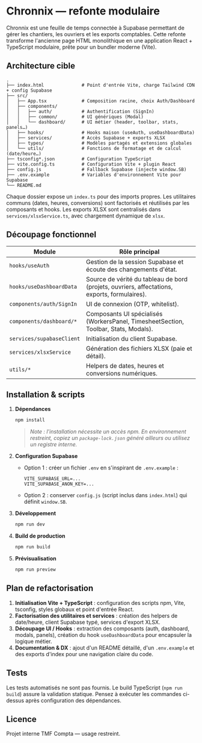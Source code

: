 # Chronnix — refonte modulaire

Chronnix est une feuille de temps connectée à Supabase permettant de gérer les chantiers, les ouvriers et les exports comptables. Cette refonte transforme l'ancienne page HTML monolithique en une application React + TypeScript modulaire, prête pour un bundler moderne (Vite).

## Architecture cible

```
.
├── index.html              # Point d'entrée Vite, charge Tailwind CDN + config Supabase
├── src/
│   ├── App.tsx             # Composition racine, choix Auth/Dashboard
│   ├── components/
│   │   ├── auth/           # Authentification (SignIn)
│   │   ├── common/         # UI génériques (Modal)
│   │   └── dashboard/      # UI métier (header, toolbar, stats, panels…)
│   ├── hooks/              # Hooks maison (useAuth, useDashboardData)
│   ├── services/           # Accès Supabase + exports XLSX
│   ├── types/              # Modèles partagés et extensions globales
│   └── utils/              # Fonctions de formatage et de calcul (date/heure…)
├── tsconfig*.json          # Configuration TypeScript
├── vite.config.ts          # Configuration Vite + plugin React
├── config.js               # Fallback Supabase (injecte window.SB)
├── .env.example            # Variables d'environnement Vite pour Supabase
└── README.md
```

Chaque dossier expose un `index.ts` pour des imports propres. Les utilitaires communs (dates, heures, conversions) sont factorisés et réutilisés par les composants et hooks. Les exports XLSX sont centralisés dans `services/xlsxService.ts`, avec chargement dynamique de `xlsx`.

## Découpage fonctionnel

| Module | Rôle principal |
| --- | --- |
| `hooks/useAuth` | Gestion de la session Supabase et écoute des changements d'état. |
| `hooks/useDashboardData` | Source de vérité du tableau de bord (projets, ouvriers, affectations, exports, formulaires). |
| `components/auth/SignIn` | UI de connexion (OTP, whitelist). |
| `components/dashboard/*` | Composants UI spécialisés (WorkersPanel, TimesheetSection, Toolbar, Stats, Modals). |
| `services/supabaseClient` | Initialisation du client Supabase. |
| `services/xlsxService` | Génération des fichiers XLSX (paie et détail). |
| `utils/*` | Helpers de dates, heures et conversions numériques. |

## Installation & scripts

1. **Dépendances**
   ```bash
   npm install
   ```
   > _Note : l'installation nécessite un accès npm. En environnement restreint, copiez un `package-lock.json` généré ailleurs ou utilisez un registre interne._

2. **Configuration Supabase**
   - Option 1 : créer un fichier `.env` en s'inspirant de `.env.example` :
     ```env
     VITE_SUPABASE_URL=...
     VITE_SUPABASE_ANON_KEY=...
     ```
   - Option 2 : conserver `config.js` (script inclus dans `index.html`) qui définit `window.SB`.

3. **Développement**
   ```bash
   npm run dev
   ```

4. **Build de production**
   ```bash
   npm run build
   ```

5. **Prévisualisation**
   ```bash
   npm run preview
   ```

## Plan de refactorisation

1. **Initialisation Vite + TypeScript** : configuration des scripts npm, Vite, tsconfig, styles globaux et point d'entrée React.
2. **Factorisation des utilitaires et services** : création des helpers de date/heure, client Supabase typé, services d'export XLSX.
3. **Découpage UI / Hooks** : extraction des composants (auth, dashboard, modals, panels), création du hook `useDashboardData` pour encapsuler la logique métier.
4. **Documentation & DX** : ajout d'un README détaillé, d'un `.env.example` et des exports d'index pour une navigation claire du code.

## Tests

Les tests automatisés ne sont pas fournis. Le build TypeScript (`npm run build`) assure la validation statique. Pensez à exécuter les commandes ci-dessus après configuration des dépendances.

## Licence

Projet interne TMF Compta — usage restreint.

